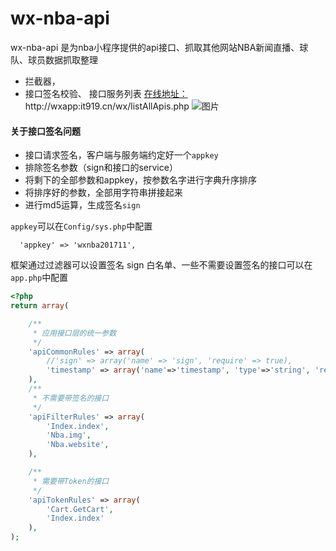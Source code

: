 # wx-nba-api
wx-nba-api 是为nba小程序提供的api接口、抓取其他网站NBA新闻直播、球队、球员数据抓取整理
* 拦截器，
* 接口签名校验、
接口服务列表
[在线地址：](http://wxapp:it919.cn/wx/listAllApis.php)
http://wxapp:it919.cn/wx/listAllApis.php
![图片](https://dn-coding-net-production-pp.qbox.me/e4eb4eaf-bf92-4455-afce-a8650a2d8ccb.png)


#### 关于接口签名问题

* 接口请求签名，客户端与服务端约定好一个`appkey`
* 排除签名参数（sign和接口的service）
* 将剩下的全部参数和appkey，按参数名字进行字典升序排序
* 将排序好的参数，全部用字符串拼接起来
* 进行md5运算，生成签名`sign`

`appkey`可以在`Config/sys.php`中配置
```
  'appkey' => 'wxnba201711',
```
框架通过过滤器可以设置签名 sign 白名单、一些不需要设置签名的接口可以在`app.php`中配置
```php
<?php
return array(

    /**
     * 应用接口层的统一参数
     */
    'apiCommonRules' => array(
        //'sign' => array('name' => 'sign', 'require' => true),
        'timestamp' => array('name'=>'timestamp', 'type'=>'string', 'require'=>false, 'desc'=>'时间戳,需要签名的参数必填')
    ),
    /**
     * 不需要带签名的接口
     */
    'apiFilterRules' => array(
        'Index.index',
        'Nba.img',
        'Nba.website',
    ),

    /**
     * 需要带Token的接口
     */
    'apiTokenRules' => array(
        'Cart.GetCart',
        'Index.index'
    ),
);

```
